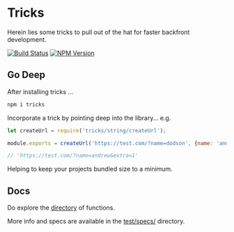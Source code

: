 # Tricks

Herein lies some tricks to pull out of the hat for faster backfront development.

[![Build Status][travis-image]][travis-url]
[![NPM Version][npm-image]][npm-url]

## Go Deep

After installing tricks ...

```bash
npm i tricks
```

Incorporate a trick by pointing deep into the library... e.g.

```javascript
let createUrl = require('tricks/string/createUrl');

module.exports = createUrl('https://test.com/?name=dodson', {name: 'andrew', extra: 1});

// 'https://test.com/?name=andrew&extra=1'
```

Helping to keep your projects bundled size to a minimum.

## Docs

Do explore the [directory](https://github.com/MrSwitch/tricks) of functions.

More info and specs are available in the [test/specs/](https://github.com/MrSwitch/tricks/test/specs) directory.


[travis-image]: https://img.shields.io/travis/MrSwitch/tricks.svg?style=flat
[travis-url]: https://travis-ci.org/MrSwitch/tricks
[npm-image]: https://img.shields.io/npm/v/tricks.svg?style=flat&branch=master
[npm-url]: https://npmjs.org/package/tricks
